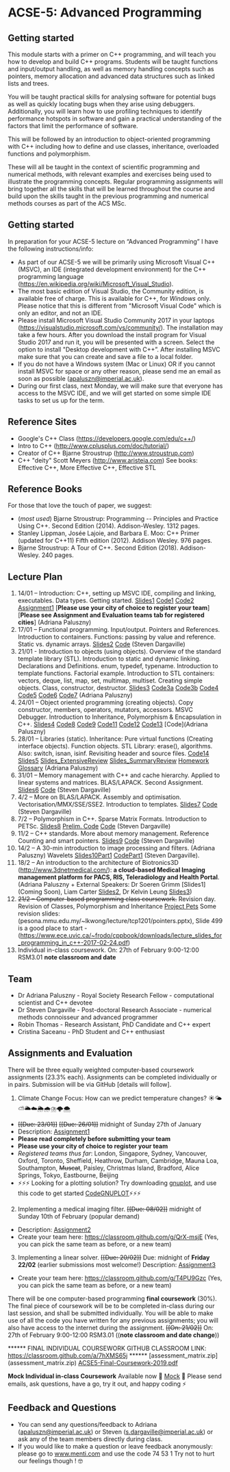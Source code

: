 # ACSE-5: Advanced Programming

## Getting started 
This module starts with a primer on C++ programming, and will teach you how to develop and build C++ programs. Students will be taught functions and input/output handling, as well as memory handling concepts such as pointers, memory allocation and advanced data structures such as linked lists and trees.

You will be taught practical skills for analysing software for potential bugs as well as quickly locating bugs when they arise using debuggers. Additionally, you will learn how to use profiling techniques to identify performance hotspots in software and gain a practical understanding of the factors that limit the performance of software.

This will be followed by an introduction to object-oriented programming with C++ including how to define and use classes, inheritance, overloaded functions and polymorphism.

These will all be taught in the context of scientific programming and numerical methods, with relevant examples and exercises being used to illustrate the programming concepts. Regular programming assignments will bring together all the skills that will be learned throughout the course and build upon the skills taught in the previous programming and numerical methods courses as part of the ACS MSc. 

## Getting started

In preparation for your ACSE-5 lecture on “Advanced Programming” I have the following instructions/info:
- As part of our ACSE-5 we will be primarily using Microsoft Visual C++ (MSVC), an IDE (integrated development environment) for the C++ programming language (https://en.wikipedia.org/wiki/Microsoft_Visual_Studio). 
- The most basic edition of Visual Studio, the Community edition, is available free of charge. This is available for C++, for *Windows* only. Please notice that this is different from "Microsoft Visual Code" which is only an editor, and not an IDE.
- Please install Microsoft Visual Studio Community 2017 in your laptops (https://visualstudio.microsoft.com/vs/community/). The installation may take a few hours. After you download the install program for Visual Studio 2017 and run it, you will be presented with a screen. Select the option to install "Desktop development with C++”. After installing MSVC make sure that you can create and save a file to a local folder.
- If you do not have a Windows system (Mac or Linux) OR if you cannot install MSVC for space or any other reason, please send me an email as soon as possible (apaluszn@imperial.ac.uk).
- During our first class, next Monday, we will make sure that everyone has access to the MSVC IDE, and we will get started on some simple IDE tasks to set us up for the term. 

## Reference Sites

- Google's C++ Class (https://developers.google.com/edu/c++/)
- Intro to C++ (http://www.cplusplus.com/doc/tutorial/)
- Creator of C++ Bjarne Stroustrup (http://www.stroustrup.com)
- C++ "deity" Scott Meyers (http://www.aristeia.com) See books: Effective C++, More Effective C++, Effective STL

## Reference Books

For those that love the touch of paper, we suggest:
- (*most used*) Bjarne Stroustrup: Programming -- Principles and Practice Using C++. Second Edition (2014). Addison-Wesley. 1312 pages. 
- Stanley Lippman, Josée Lajoie, and Barbara E. Moo: C++ Primer (updated for C++11) Fifth edition (2012). Addison Wesley. 976 pages.
- Bjarne Stroustrup: A Tour of C++. Second Edition (2018). Addison-Wesley. 240 pages. 

## Lecture Plan 

1. 14/01 – Introduction: C++, setting up MSVC IDE, compiling and linking, executables. Data types. Getting started. [Slides1](Lecture1.pdf) [Code1](1main_hello_world.cpp) [Code2](2main_prime.cpp) [Assignment1](ACSE5-Assignment1.pdf) [**Please use your city of choice to register your team**] [**Please see Assignment and Evaluation teams tab for registered cities**] (Adriana Paluszny)
2. 17/01 – Functional programming. Input/output. Pointers and References. Introduction to containers. Functions: passing by value and reference. Static vs. dynamic arrays. [Slides2](Lecture%202.pdf) [Code](Lecture%202_code.zip) (Steven Dargaville) 
3. 21/01 - Introduction to objects (using objects). Overview of the standard template library (STL). Introduction to static and dynamic linking. Declarations and Definitions. enum, typedef, typename. Introduction to template functions. Factorial example. Introduction to STL containers: vectors, deque, list, map, set, multimap, multiset. Creating simple objects. Class, constructor, destructor. [Slides3](Lecture3.pdf) [Code3a](3main_const.cpp) [Code3b](3log1.cpp) [Code4](4main_template.cpp) [Code5](5main_stl_class_start.cpp) [Code6](6main_stl_containers.cpp) [Code7](7factorial.cpp) (Adriana Paluszny)
4. 24/01 – Object oriented programming (creating objects). Copy constructor, members, operators, mutators, accessors. MSVC Debugger. Introduction to Inheritance, Polymorphism & Encapsulation in C++. [Slides4](Lecture4.pdf) [Code8](10debug.cpp)  [Code9](10gnuplot.cpp) [Code11](11operators.cpp) [Code12](12class_copy_etal.cpp) [Code13](main_mandelbrot.cpp) [Code](Adriana Paluszny)  
5. 28/01 – Libraries (static). Inheritance: Pure virtual functions (Creating interface objects). Function objects. STL Library: erase(), algorithms. Also: switch, isnan, isinf. Revisiting header and source files. [Code14](lecture5_code%202.zip) [Slides5](Lecture5.pdf) [Slides_ExtensiveReview](Lecture5-ExtensiveReview.pdf) [Slides_SummaryReview](Lecture5-SummaryReview.pdf) [Homework](homework_lecture5.pdf) [Glossary](http://www.stroustrup.com/glossary.html) (Adriana Paluszny)
6. 31/01 – Memory management with C++ and cache hierarchy. Applied to linear systems and matrices. BLAS/LAPACK. Second Assignment. [Slides6](Lecture%206.pdf) [Code](lecture%206%20code.zip) (Steven Dargaville)
7. 4/2 – More on BLAS/LAPACK. Assembly and optimisation. Vectorisation/MMX/SSE/SSE2. Introduction to templates. [Slides7](Lecture%207.pdf) [Code](lecture%207%20code.zip) (Steven Dargaville)
8. 7/2 – Polymorphism in C++. Sparse Matrix Formats. Introduction to PETSc. [Slides8](lecture%208.pdf) [Prelim. Code](lecture%208%20code%20prelim.zip) [Code](lecture%208%20code%20full.zip) (Steven Dargaville)
9. 11/2 – C++ standards. More about memory management. Reference Counting and smart pointers. [Slides9](lecture%209.pdf) [Code](lecture%209%20code.zip) (Steven Dargaville)
10. 14/2 – A 30-min introduction to image processing and filters. (Adriana Paluszny) Wavelets [Slides10Part1](lecture%2010.pdf) [CodePart1](lecture%2010%20code.zip) (Steven Dargaville). 
11. 18/2 – An introduction to the architecture of Biotronics3D (http://www.3dnetmedical.com/): **a cloud-based Medical Imaging management platform for PACS, RIS, Teleradiology and Health Portal**. (Adriana Paluszny + External Speakers: Dr Soeren Grimm [Slides1](Coming Soon), Liam Carter [Slides2](B3D_IC_lecture_LIAM.pdf), Dr Kelvin Leung [Slides3](B3D_IC_lecture_KL.pdf)) 
12. ~~21/2 – Computer-based programming class coursework.~~ Revision day. Revision of Classes, Polymorphism and Inheritance [Project Pets](Project_Pets.zip) Some revision slides:(pesona.mmu.edu.my/~lkwong/lecture/tcp1201/pointers.pptx), Slide 499 is a good place to start - (https://www.ece.uvic.ca/~frodo/cppbook/downloads/lecture_slides_for_programming_in_c++-2017-02-24.pdf)
13. Individual in-class coursework. On: 27th of February 9:00-12:00 RSM3.01 **note classroom and date**

## Team

- Dr Adriana Paluszny - Royal Society Research Fellow - computational scientist and C++ devotee 
- Dr Steven Dargaville - Post-doctoral Research Associate - numerical methods connoisseur and advanced programmer
- Robin Thomas - Research Assistant, PhD Candidate and C++ expert
- Cristina Saceanu - PhD Student and C++ enthusiast

## Assignments and Evaluation

There will be three equally weighted computer-based coursework assignments (23.3% each). Assignments can be completed individually or in pairs. Submission will be via GitHub [details will follow].
1. Climate Change Focus: How can we predict temperature changes? ☀️🌤⛅️🌥☁️🌦🌧⛈🌩🌨
- ~~[[Due: 23/01]]~~ ~~[[Due: 26/01]]~~ midnight of Sunday 27th of January 
- Description: [Assignment1](ACSE5-Assignment1.pdf) 
- **Please read completely before submitting your team**
- **Please use your city of choice to register your team** 
- *Registered teams thus far*: London, Singapore, Sydney, Vancouver, Oxford, Toronto, Sheffield, Heathrow, Durham, Cambridge, Mauna Loa, Southampton, ~~Muscat~~, Paisley, Christmas Island, Bradford, Alice Springs, Tokyo, Eastbourne, Beijing
- ⚡️⚡️⚡️ Looking for a plotting solution? Try downloading [gnuplot](http://www.gnuplot.info), and use this code to get started [CodeGNUPLOT](10gnuplot.cpp)⚡️⚡️⚡️

2. Implementing a medical imaging filter. ~~[[Due: 08/02]]~~ midnight of Sunday 10th of February  (popular demand)
- Description: [Assignment2](ACSE5-Assignment2.pdf) 
- Create your team here: https://classroom.github.com/g/QrX-msjE (Yes, you can pick the same team as before, or a new team)

3. Implementing a linear solver. ~~[[Due: 20/02]]~~ Due: midnight of **Friday 22/02** (earlier submissions most welcome!)
Description: [Assignment3](ACSE5-Assignment%203.pdf)
- Create your team here: https://classroom.github.com/g/T4PU9Gzc (Yes, you can pick the same team as before, or a new team)

There will be one computer-based programming **final coursework** (30%). The final piece of coursework will be to be completed in-class during our last session, and shall be submitted individually. You will be able to make use of all the code you have written for any previous assignments; you will also have access to the internet during the assignment. ~~[[On: 21/02]]~~ On: 27th of February 9:00-12:00 RSM3.01 ((**note classroom and date change**))

****** FINAL INDIVIDUAL COURSEWORK GITHUB CLASSROOM LINK: https://classroom.github.com/a/7hXMS65j ****** 
[assessment_matrix.zip] (assessment_matrix.zip) [ACSE5-Final-Coursework-2019.pdf](ACSE5-Final-Coursework-2019.pdf)

**Mock Individual in-class Coursework** Available now 🤩 [Mock](Mock.pdf) 🤩 Please send emails, ask questions, have a go, try it out, and happy coding ⚡️

## Feedback and Questions
- You can send any questions/feedback to Adriana (apaluszn@imperial.ac.uk) or Steven (s.dargaville@imperial.ac.uk) or ask any of the team members directly during class.
- If you would like to make a question or leave feedback anonymously: please go to www.menti.com and use the code 74 53 1
Try not to hurt our feelings though ! 🤓

